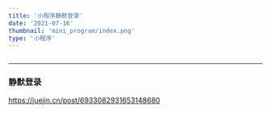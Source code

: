 ```yaml
---
title: '小程序静默登录'
date: '2021-07-16'
thumbnail: 'mini_program/index.png'
type: '小程序'
---
```


```toc
```
---
### 静默登录

https://juejin.cn/post/6933082931653148680